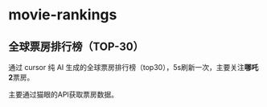# movie-rankings
## 全球票房排行榜（TOP-30）

通过 cursor 纯 AI 生成的全球票房排行榜（top30），5s刷新一次，主要关注**哪吒2**票房。

主要通过猫眼的API获取票房数据。

